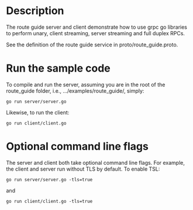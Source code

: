 # Description
The route guide server and client demonstrate how to use grpc go libraries to
perform unary, client streaming, server streaming and full duplex RPCs.

See the definition of the route guide service in proto/route_guide.proto.

# Run the sample code
To compile and run the server, assuming you are in the root of the route_guide
folder, i.e., .../examples/route_guide/, simply:

`go run server/server.go`

Likewise, to run the client:

`go run client/client.go`

# Optional command line flags
The server and client both take optional command line flags. For example, the
client and server run without TLS by default. To enable TSL:

`go run server/server.go -tls=true`

and

`go run client/client.go -tls=true`
